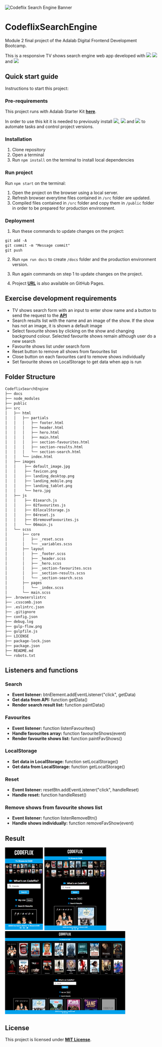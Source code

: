 ![Codeflix Search Engine Banner](https://pro.sony/s3/2017/04/08151948/main-banner_1600x450.jpg)

# **CodeflixSearchEngine**

Module 2 final project of the Adalab Digital Frontend Development Bootcamp.

This is a responsive TV shows search engine web app developed with [<img src = "https://img.shields.io/badge/-HTML5-E34F26?style=flat&logo=html5&logoColor=white">](https://html.spec.whatwg.org/) [<img src = "https://img.shields.io/badge/-CSS3-1572B6?style=flat&logo=css3&logoColor=white">](https://www.w3.org/Style/CSS/) and [<img src = "https://img.shields.io/badge/-JavaScript-F7DF1E?style=flat&logo=javascript&logoColor=black">](https://www.ecma-international.org/ecma-262/)

## **Quick start guide**

Instructions to start this project:

### **Pre-requirements**

This project runs with Adalab Starter Kit [**here**](https://github.com/Adalab/adalab-web-starter-kit).

In order to use this kit it is needed to previously install [<img src="https://img.shields.io/badge/-node.js-339933?style=flat&logo=node.js&logoColor=white">](https://nodejs.org/es/), [<img src="https://img.shields.io/badge/-Git-F05032?style=flat&logo=git&logoColor=white">](https://git-scm.com/) and [<img src="https://img.shields.io/badge/-Gulp.js-CF4647?style=flat&logo=gulp&logoColor=white">](https://gulpjs.com/) to automate tasks and control project versions.

### **Installation**

1. Clone repository
2. Open a terminal
3. Run `npm install` on the terminal to install local dependencies

### **Run project**

Run `npm start` on the terminal:

1. Open the project on the browser using a local server.
2. Refresh browser everytime files contained in `/src` folder are updated.
3. Compiled files contained in `/src` folder and copy them in `/public` folder in order to be prepared for production environment.

### **Deployment**

1. Run these commands to update changes on the project:

```
git add -A
git commit -m "Message commit"
git push
```

2. Run `npm run docs` to create `/docs` folder and the production environment version.

3. Run again commands on step 1 to update changes on the project.

4. Project **[URL](https://anaguerraabaroa.github.io/CodeflixSearchEngine/)** is also available on GitHub Pages.

## **Exercise development requirements**

- TV shows search form with an input to enter show name and a button to send the request to the [**API**](http://api.tvmaze.com/search/shows?q=girls)
- Search results list with the name and an image of the show. If the show has not an image, it is shown a default image
- Select favourite shows by clicking on the show and changing background colour. Selected favourite shows remain although user do a new search
- Favourite shows list under search form
- Reset button to remove all shows from favourites list
- Close button on each favourites card to remove shows individually
- Set favourite shows on LocalStorage to get data when app is run

## **Folder Structure**

```
CodeflixSearchEngine
├── docs
├── node_modules
├── public
├── src
│   ├── html
│   │   ├── partials
│   │   │   ├── footer.html
│   │   │   ├── header.html
│   │   │   ├── hero.html
│   │   │   ├── main.html
│   │   │   ├── section-favourites.html
│   │   │   ├── section-results.html
│   │   │   └── section-search.html
│   │   └── index.html
│   ├── images
│   │    ├── default_image.jpg
│   │    ├── favicon.png
│   │    ├── landing_desktop.png
│   │    ├── landing_mobile.png
│   │    ├── landing_tablet.png
│   │    └── hero.jpg
│   ├── js
│   │    ├── 01search.js
│   │    ├── 02favourites.js
│   │    ├── 03localStorage.js
│   │    ├── 04reset.js
│   │    ├── 05removeFavourites.js
│   │    └── 06main.js
│   └── scss
│       ├── core
│       │   ├── _reset.scss
│       │   └── _variables.scss
│       ├── layout
│       │   ├── _footer.scss
│       │   ├── _header.scss
│       │   ├── _hero.scss
│       │   ├── _section-favourites.scss
│       │   ├── _section-results.scss
│       │   └── _section-search.scss
│       ├── pages
│       │   └── _index.scss
│       └── main.scss
├── .browserslistrc
├── .csscomb.json
├── .eslintrc.json
├── .gitignore
├── config.json
├── debug.log
├── gulp-flow.png
├── gulpfile.js
├── LICENSE
├── package-lock.json
├── package.json
├── README.md
└── robots.txt
```

## **Listeners and functions**

### **Search**

- **Event listener:** btnElement.addEventListener("click", getData)
- **Get data from API:** function getData()
- **Render search result list:** function paintData()

### **Favourites**

- **Event listener:** function listenFavourites()
- **Handle favourites array:** function favouriteShows(event)
- **Render favourite shows list:** function paintFavShows()

### **LocalStorage**

- **Set data in LocalStorage:** function setLocalStorage()
- **Get data from LocalStorage:** function getLocalStorage()

### **Reset**

- **Event listener:** resetBtn.addEventListener("click", handleReset)
- **Handle reset:** function handleReset()

### **Remove shows from favourite shows list**

- **Event listener:** function listenRemoveBtn()
- **Handle shows individually:** function removeFavShow(event)

## **Result**

![Mobile version](./src/images/landing_mobile.png) ![Tablet version](./src/images/landing_tablet.png) ![Dektop version](./src/images/landing_desktop.png)

## **License**

This project is licensed under [**MIT License**](https://spdx.org/licenses/MIT.html).

